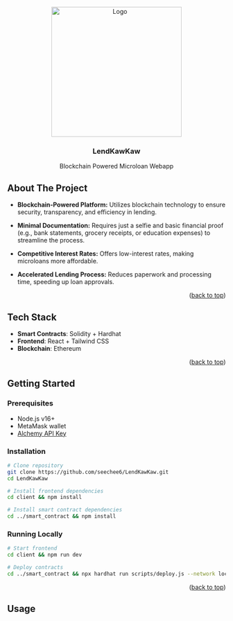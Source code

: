 
<!-- PROJECT LOGO -->
<br />
<div align="center">
  <a href="https://github.com/github_username/repo_name">
    <img src="https://github.com/user-attachments/assets/6e375089-c4c4-435f-aee2-86d48463c7e1" alt="Logo" width="300" height="300">
  </a>




<h3 align="center">LendKawKaw</h3>

  <p align="center">
    Blockchain Powered Microloan Webapp

  </p>
</div>

<!-- ABOUT THE PROJECT -->
## About The Project



-   **Blockchain-Powered Platform:** Utilizes blockchain technology to ensure security, transparency, and efficiency in lending.
    
-   **Minimal Documentation:** Requires just a selfie and basic financial proof (e.g., bank statements, grocery receipts, or education expenses) to streamline the process.
    
-   **Competitive Interest Rates:** Offers low-interest rates, making microloans more affordable.
    
-   **Accelerated Lending Process:** Reduces paperwork and processing time, speeding up loan approvals.

<p align="right">(<a href="#readme-top">back to top</a>)</p>


## Tech Stack
- **Smart Contracts**: Solidity + Hardhat
- **Frontend**: React + Tailwind CSS
- **Blockchain**: Ethereum 

<p align="right">(<a href="#readme-top">back to top</a>)</p>



<!-- GETTING STARTED -->
## Getting Started

### Prerequisites
- Node.js v16+
- MetaMask wallet
- [Alchemy API Key](https://www.alchemy.com/)

### Installation
```bash
# Clone repository
git clone https://github.com/seechee6/LendKawKaw.git
cd LendKawKaw

# Install frontend dependencies
cd client && npm install

# Install smart contract dependencies 
cd ../smart_contract && npm install
```

### Running Locally
```bash
# Start frontend
cd client && npm run dev

# Deploy contracts
cd ../smart_contract && npx hardhat run scripts/deploy.js --network localhost
```

<p align="right">(<a href="#readme-top">back to top</a>)</p>



<!-- USAGE EXAMPLES -->
## Usage




